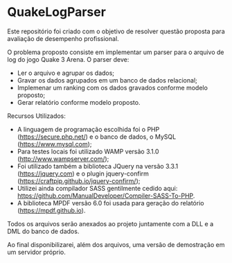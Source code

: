 # QuakeLogParser

Este repositório foi criado com o objetivo de resolver questão proposta para avaliação de desempenho profissional. 

O problema proposto consiste em implementar um parser para o arquivo de log do jogo Quake 3 Arena. O parser deve:

* Ler o arquivo e agrupar os dados;
* Gravar os dados agrupados em um banco de dados relacional;
* Implemenar um ranking com os dados gravados conforme modelo proposto;
* Gerar relatório conforme modelo proposto.

Recursos Utilizados:

* A linguagem de programação escolhida foi o PHP (https://secure.php.net/) e o banco de dados, o MySQL (https://www.mysql.com);
* Para testes locais foi utilizado WAMP versão 3.1.0 (http://www.wampserver.com/);
* Foi utilizado também a biblioteca JQuery na versão 3.3.1 (https://jquery.com) e o plugin jquery-confirm (https://craftpip.github.io/jquery-confirm/);
* Utilizei ainda compilador SASS gentilmente cedido aqui: https://github.com/ManualDeveloper/Compiler-SASS-To-PHP. 
* A biblioteca MPDF versão 6.0 foi usada para geração do relatório (https://mpdf.github.io).

Todos os arquivos serão anexados ao projeto juntamente com a DLL e a DML do banco de dados.

Ao final disponibilizarei, além dos arquivos, uma versão de demostração em um servidor próprio.
